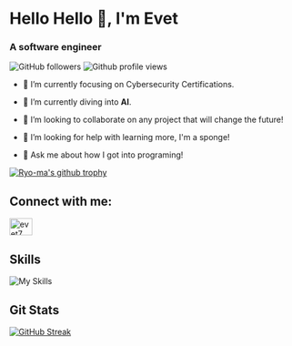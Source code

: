 
# Hello Hello 👋, I'm Evet
### A software engineer

![GitHub followers](https://img.shields.io/github/followers/evet7?color=7289da&logo=GitHub&style=for-the-badge)
![Github profile views](https://komarev.com/ghpvc/?username=evet7&label=Profile%20views&color=7289da&style=for-the-badge)

- 🔭 I’m currently focusing on Cybersecurity Certifications.

- 🤖 I’m currently diving into **AI**.

- 👯 I’m looking to collaborate on any project that will change the future!

- 🤔 I’m looking for help with learning more, I'm a sponge!

- 💬 Ask me about how I got into programing!

[![Ryo-ma's github trophy](https://github-profile-trophy.vercel.app/?username=evet7&row=1)](https://github.com/ryo-ma/github-profile-trophy)

## Connect with me:
<p align="left">
  <a href="https://twitter.com/thatiemsz" target="blank">
    <img align="center" src="https://raw.githubusercontent.com/rahuldkjain/github-profile-readme-generator/master/src/images/icons/Social/twitter.svg" alt="evet7" height="30" width="40" />
  </a>
</p>

## Skills
![My Skills](https://skillicons.dev/icons?i=java,python,spring,mysql,redis,postgresql,git,linux,docker,postman)

## Git Stats
[![GitHub Streak](https://streak-stats.demolab.com?user=evet7&theme=dark&hide_border=true)](https://git.io/streak-stats)

<!--
**Evet7/evet7** is a ✨ _special_ ✨ repository because its `README.md` (this file) appears on your GitHub profile.
![visitors](https://visitor-badge.glitch.me/badge?page_id=evet7&left_color=green&right_color=red)
![Jokes Card](https://readme-jokes.vercel.app/api?hideBorder&theme=dark&qColor=%23944bcc&aColor=%23bbdb51)
![https://twitter.com/ExoSphinx_](https://img.shields.io/badge/Twitter-%231DA1F2.svg?style=for-the-badge&logo=Twitter&logoColor=white)
![My Skills](https://skillicons.dev/icons?i=py,git,github,discord,bootstrap,arduino)
[![Ryo-ma's github trophy](https://github-profile-trophy.vercel.app/?username=evet7&row=1)](https://github.com/ryo-ma/github-profile-trophy)
<img src='https://random-memer.herokuapp.com/' title="Meme" alt="Please refresh the page if the meme doesn't show up.">
![Snake animation of GitHub contribution stats](https://raw.githubusercontent.com/evet7/evet7/output/snake.svg)
<p>
  <img align="left" src="https://github-readme-stats.vercel.app/api/top-langs?username=evet7&show_icons=true&locale=en&layout=compact&theme=radical" alt="evet7" />
  &nbsp;<img align="center" src="https://github-readme-stats.vercel.app/api?username=evet7&show_icons=true&locale=en&theme=radical" alt="evet7" />
</p>
-->



